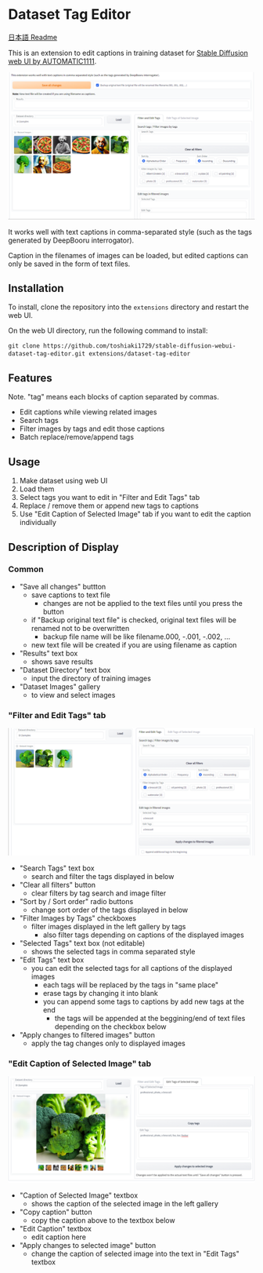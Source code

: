 # Dataset Tag Editor

[日本語 Readme](README-JP.md)

This is an extension to edit captions in training dataset for [Stable Diffusion web UI by AUTOMATIC1111](https://github.com/AUTOMATIC1111/stable-diffusion-webui).

![](ss01.png)

It works well with text captions in comma-separated style (such as the tags generated by DeepBooru interrogator).

Caption in the filenames of images can be loaded, but edited captions can only be saved in the form of text files.

## Installation
To install, clone the repository into the `extensions` directory and restart the web UI.

On the web UI directory, run the following command to install:
```commandline
git clone https://github.com/toshiaki1729/stable-diffusion-webui-dataset-tag-editor.git extensions/dataset-tag-editor
```

## Features
Note. "tag" means each blocks of caption separated by commas.
- Edit captions while viewing related images
- Search tags
- Filter images by tags and edit those captions
- Batch replace/remove/append tags


## Usage
1. Make dataset using web UI
2. Load them
3. Select tags you want to edit in "Filter and Edit Tags" tab
4. Replace / remove them or append new tags to captions
5. Use "Edit Caption of Selected Image" tab if you want to edit the caption individually


## Description of Display

### Common
- "Save all changes" buttton
  - save captions to text file
    - changes are not be applied to the text files until you press the button
  - if "Backup original text file" is checked, original text files will be renamed not to be overwritten
    - backup file name will be like filename.000, -.001, -.002, ...
  - new text file will be created if you are using filename as caption
- "Results" text box
  - shows save results
- "Dataset Directory" text box
  - input the directory of training images
- "Dataset Images" gallery
  - to view and select images


### "Filter and Edit Tags" tab
![](ss02.png)

- "Search Tags" text box
  - search and filter the tags displayed in below
- "Clear all filters" button
  - clear filters by tag search and image filter
- "Sort by / Sort order" radio buttons
  - change sort order of the tags displayed in below
- "Filter Images by Tags" checkboxes
  - filter images displayed in the left gallery by tags
    - also filter tags depending on captions of the displayed images
- "Selected Tags" text box (not editable)
  - shows the selected tags in comma separated style
- "Edit Tags" text box
  - you can edit the selected tags for all captions of the displayed images
    - each tags will be replaced by the tags in "same place"
    - erase tags by changing it into blank
    - you can append some tags to captions by add new tags at the end
      - the tags will be appended at the beggining/end of text files depending on the checkbox below
- "Apply changes to filtered images" button
  - apply the tag changes only to displayed images



### "Edit Caption of Selected Image" tab
![](ss03.png)

- "Caption of Selected Image" textbox
  - shows the caption of the selected image in the left gallery
- "Copy caption" button
  - copy the caption above to the textbox below
- "Edit Caption" textbox
  - edit caption here
- "Apply changes to selected image" button
  - change the caption of selected image into the text in "Edit Tags" textbox